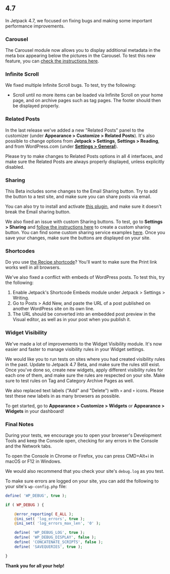 ## 4.7

In Jetpack 4.7, we focused on fixing bugs and making some important performance improvements.

### Carousel

The Carousel module now allows you to display additional metadata in the meta box appearing below the pictures in the Carousel. To test this new feature, you can [check the instructions here](https://github.com/Automattic/jetpack/pull/6352).

### Infinite Scroll

We fixed multiple Infinite Scroll bugs. To test, try the following:

- Scroll until no more items can be loaded via Infinite Scroll on your home page, and on archive pages such as tag pages. The footer should then be displayed properly.

### Related Posts

In the last release we've added a new "Related Posts" panel to the customizer (under **Appearance > Customize > Related Posts**). It's also possible to change options from **Jetpack > Settings**, **Settings > Reading**, and from WordPress.com (under **[Settings > General](https://wordpress.com/settings/general/)**).

Please try to make changes to Related Posts options in all 4 interfaces, and make sure the Related Posts are always properly displayed, unless explicitly disabled.

### Sharing

This Beta includes some changes to the Email Sharing button. Try to add the button to a test site, and make sure you can share posts via email.

You can also try to install and activate [this plugin](https://wordpress.org/plugins/jetpack-shortlinks-for-sharing-buttons/), and make sure it doesn't break the Email sharing button.

We also fixed an issue with custom Sharing buttons. To test, go to **Settings > Sharing** and [follow the instructions here](https://jetpack.com/support/sharing/#custom) to create a custom sharing button. You can find some custom sharing service examples [here](https://ryanmarkel.com/3004/adding-specific-sharing-services-to-sharedaddy-or-jetpack/). Once you save your changes, make sure the buttons are displayed on your site.

### Shortcodes

Do you use [the Recipe shortcode](https://en.support.wordpress.com/recipes/)? You'll want to make sure the Print link works well in all browsers.

We've also fixed a conflict with embeds of WordPress posts. To test this, try the following:

1. Enable Jetpack's Shortcode Embeds module under Jetpack > Settings > Writing.
2. Go to Posts > Add New, and paste the URL of a post published on another WordPress site on its own line.
3. The URL should be converted into an embedded post preview in the Visual editor, as well as in your post when you publish it.

### Widget Visibility

We've made a lot of improvements to the Widget Visibility module. It's now easier and faster to manage visibility rules in your Widget settings.

We would like you to run tests on sites where you had created visibility rules in the past. Update to Jetpack 4.7 Beta, and make sure the rules still exist.
Once you've done so, create new widgets, apply different visibility rules for each one of them, and make sure the rules are respected on your site. Make sure to test rules on Tag and Category Archive Pages as well.

We also replaced text labels ("Add" and "Delete") with `×` and `+` icons. Please test these new labels in as many browsers as possible.

To get started, go to **Appearance > Customize > Widgets** or **Appearance > Widgets** in your dashboard!

### Final Notes

During your tests, we encourage you to open your browser's Development Tools and keep the Console open, checking for any errors in the Console and the Network tabs.

To open the Console in Chrome or Firefox, you can press CMD+Alt+i in macOS or F12 in Windows.

We would also recommend that you check your site's `debug.log` as you test.

To make sure errors are logged on your site, you can add the following to your site's `wp-config.php` file:

```php
define( 'WP_DEBUG', true );

if ( WP_DEBUG ) {

	@error_reporting( E_ALL );
	@ini_set( 'log_errors', true );
	@ini_set( 'log_errors_max_len', '0' );

	define( 'WP_DEBUG_LOG', true );
	define( 'WP_DEBUG_DISPLAY', false );
	define( 'CONCATENATE_SCRIPTS', false );
	define( 'SAVEQUERIES', true );

}
```

**Thank you for all your help!**
